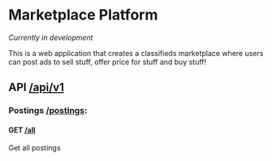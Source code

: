 # Marketplace Platform

*Currently in development*

This is a web application that creates a classifieds marketplace where users can post ads to sell stuff, offer price for stuff and buy stuff!

## API [/api/v1]()

### Postings [/postings]():
#### GET [/all](http://localhost:8081/api/v1/postings/all)
Get all postings
